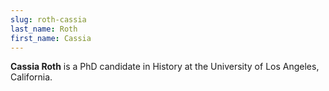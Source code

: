 ```yaml
---
slug: roth-cassia
last_name: Roth
first_name: Cassia
---
```

**Cassia Roth** is a PhD candidate in History at the University of Los Angeles, California.